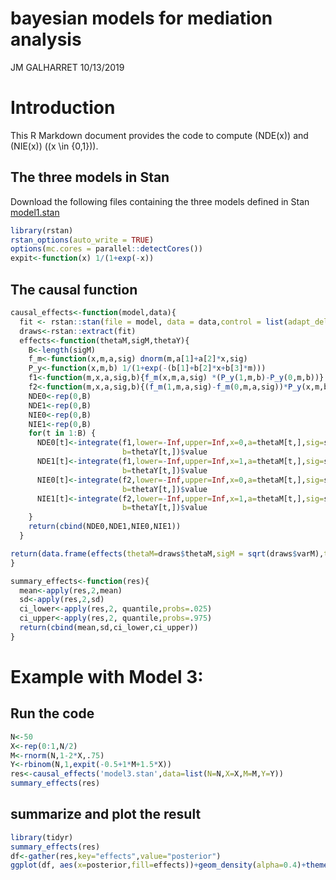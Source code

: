 bayesian models for mediation analysis
================
JM GALHARRET
10/13/2019

# Introduction

This R Markdown document provides the code to compute \(NDE(x)\) and
\(NIE(x)\) (\(x \in \{0,1\}\)).

## The three models in Stan

Download the following files containing the three models defined in Stan
[model1.stan](www.google.fr)

``` r
library(rstan)
rstan_options(auto_write = TRUE)
options(mc.cores = parallel::detectCores())
expit<-function(x) 1/(1+exp(-x))
```

## The causal function

``` r
causal_effects<-function(model,data){
  fit <- rstan::stan(file = model, data = data,control = list(adapt_delta = 0.99))
  draws<-rstan::extract(fit)
  effects<-function(thetaM,sigM,thetaY){
    B<-length(sigM)
    f_m<-function(x,m,a,sig) dnorm(m,a[1]+a[2]*x,sig)
    P_y<-function(x,m,b) 1/(1+exp(-(b[1]+b[2]*x+b[3]*m)))
    f1<-function(m,x,a,sig,b){f_m(x,m,a,sig) *(P_y(1,m,b)-P_y(0,m,b))}
    f2<-function(m,x,a,sig,b){(f_m(1,m,a,sig)-f_m(0,m,a,sig))*P_y(x,m,b)}
    NDE0<-rep(0,B)
    NDE1<-rep(0,B)
    NIE0<-rep(0,B)
    NIE1<-rep(0,B)
    for(t in 1:B) {
      NDE0[t]<-integrate(f1,lower=-Inf,upper=Inf,x=0,a=thetaM[t,],sig=sigM[t],
                         b=thetaY[t,])$value
      NDE1[t]<-integrate(f1,lower=-Inf,upper=Inf,x=1,a=thetaM[t,],sig=sigM[t],
                         b=thetaY[t,])$value
      NIE0[t]<-integrate(f2,lower=-Inf,upper=Inf,x=0,a=thetaM[t,],sig=sigM[t],
                         b=thetaY[t,])$value
      NIE1[t]<-integrate(f2,lower=-Inf,upper=Inf,x=1,a=thetaM[t,],sig=sigM[t],
                         b=thetaY[t,])$value
    }
    return(cbind(NDE0,NDE1,NIE0,NIE1))
  }

return(data.frame(effects(thetaM=draws$thetaM,sigM = sqrt(draws$varM),thetaY=draws$thetaY)))
}

summary_effects<-function(res){
  mean<-apply(res,2,mean)
  sd<-apply(res,2,sd)
  ci_lower<-apply(res,2, quantile,probs=.025)
  ci_upper<-apply(res,2, quantile,probs=.975)
  return(cbind(mean,sd,ci_lower,ci_upper))
}
```

# Example with Model 3:

## Run the code

``` r
N<-50
X<-rep(0:1,N/2)
M<-rnorm(N,1-2*X,.75)
Y<-rbinom(N,1,expit(-0.5+1*M+1.5*X))
res<-causal_effects('model3.stan',data=list(N=N,X=X,M=M,Y=Y))
summary_effects(res)
```

## summarize and plot the result

``` r
library(tidyr)
summary_effects(res)
df<-gather(res,key="effects",value="posterior")
ggplot(df, aes(x=posterior,fill=effects))+geom_density(alpha=0.4)+theme_minimal()
```
